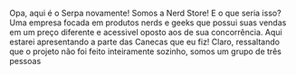 Opa, aqui é o Serpa novamente! Somos a Nerd Store! E o que seria isso? Uma empresa focada em produtos nerds e geeks que possui suas vendas em um preço diferente e acessivel oposto aos de sua concorrência. Aqui estarei apresentando a parte das Canecas que eu fiz! Claro, ressaltando que o projeto não foi feito inteiramente sozinho, somos um grupo de três pessoas
